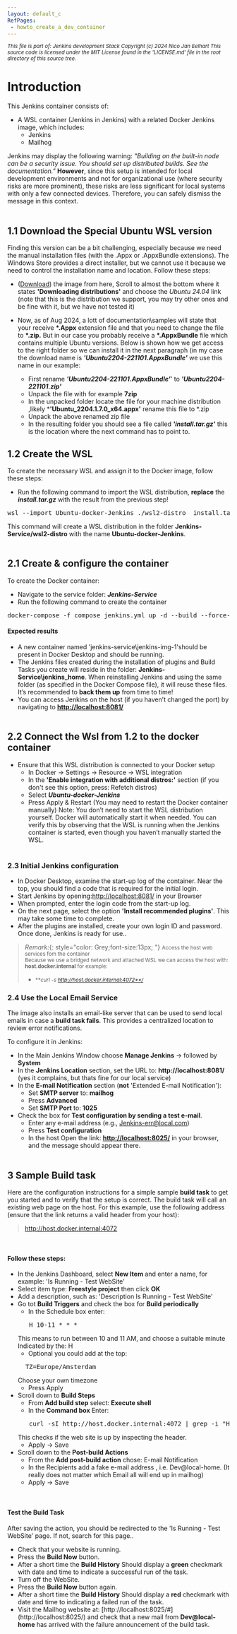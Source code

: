 ```yaml
---
layout: default_c
RefPages:
 - howto_create_a_dev_container
--- 
```

<small> _This file is part of: Jenkins development Stack_ 
_Copyright (c) 2024 Nico Jan Eelhart_
_This source code is licensed under the MIT License found in the  'LICENSE.md' file in the root directory of this source tree._
</small>
<br>

# Introduction 
This Jenkins container consists of:
- A WSL container (Jenkins in Jenkins) with a related Docker Jenkins image, which includes:
    - Jenkins
    - Mailhog

Jenkins may display the following warning: *"Building on the built-in node can be a security issue. You should set up distributed builds. See the documentation."* **However**, since this setup is intended for local development environments and not for organizational use (where security risks are more prominent), these risks are less significant for local systems with only a few connected devices. Therefore, you can safely dismiss the message in this context. <br><br>


## 1.1 Download the Special Ubuntu WSL version
Finding this version can be a bit challenging, especially because we need the manual installation files (with the .Appx or .AppxBundle extensions). The Windows Store provides a direct installer, but we cannot use it because we need to control the installation name and location. Follow these steps:
- ([Download](https://learn.microsoft.com/en-us/windows/wsl/install-manual)) the image from here, Scroll to almost the bottom where it states **'Downloading distributions'** and choose the *Ubuntu 24.04* link (note that this is the distribution  we support, you may try other ones and be fine with it, but we have not tested it)
- Now, as of Aug 2024, a lott of documentation\samples will state that your receive **\*.Appx** extension file and that you need to change the file to **\*.zip.**  But in our case you probably receive a **\*.AppxBundle** file which contains multiple Ubuntu versions. Below is shown how we get access to the right folder so we can install it in the next paragraph (in my case the download name is ***'Ubuntu2204-221101.AppxBundle'*** we use this name in our example:

  - First rename ***'Ubuntu2204-221101.AppxBundle'***' to ***'Ubuntu2204-221101.zip'***
  - Unpack the file with for example **7zip**
  - In the unpacked folder locate the file for your machine distribution ,likely ***'Ubuntu_2204.1.7.0_x64.appx'** rename this file to *.zip
  - Unpack the above renamed zip file
  - In the resulting folder you should see a file called ***'install.tar.gz'*** this is the location where the next command has to point to.


## 1.2 Create the WSL
To create the necessary WSL and assign it to the Docker image, follow these steps:
- Run the following command to import the WSL distribution, **replace** the ***install.tar.gz*** with the result from the previous step!
<pre class="nje-cmd-one-line">wsl --import Ubuntu-docker-Jenkins ./wsl2-distro  install.tar.gz </pre>

This command will create a WSL distribution in the folder **Jenkins-Service/wsl2-distro** with the name **Ubuntu-docker-Jenkins**.
<br><br>

## 2.1 Create & configure the container
To create the Docker container:
- Navigate to the service folder: ***Jenkins-Service***
- Run the following command to create the container
<pre class="nje-cmd-one-line">docker-compose -f compose_jenkins.yml up -d --build --force-recreate </pre>

#### Expected results 
- A new container named 'jenkins-service\jenkins-img-1'should be present in Docker Desktop and should be running.
- The Jenkins files created during the installation of plugins and Build Tasks you create will reside in the folder: **Jenkins-Service\jenkins_home**. When reinstalling Jenkins and using the same folder (as specified in the Docker Compose file), it will reuse these files. It’s recommended to **back them up** from time to time!
- You can access Jenkins on the host (if you haven’t changed the port) by navigating to **[http://localhost:8081/](http://localhost:8081/)**
<br><br>

## 2.2 Connect the Wsl from 1.2 to the docker container
- Ensure that this WSL distribution is connected  to your Docker setup
    - In Docker -> Settings -> Resource -> WSL integration
    - In the **'Enable integration with additional distros:'** section (if you don't see this option,  press: Refetch distros)
    - Select ***Ubuntu-docker-Jenkins*** 
    - Press Apply & Restart (You may need to restart the Docker container manually)
Note: You don’t need to start the WSL distribution yourself. Docker will automatically start it when needed. You can verify this by observing that the WSL is running when the Jenkins container is started, even though you haven’t manually started the WSL.
<br><br>

### 2.3 Initial Jenkins configuration
- In Docker Desktop, examine the start-up log of the container. Near the top, you should find a code that is required for the initial login.
- Start Jenkins by opening:[http://localhost:8081/](http://localhost:8081/) in your Browser
- When prompted, enter the login code from the start-up log.
- On the next page, select the option **'Install recommended plugins'**. This may take some time to complete.
- After the plugins are installed, create your own login ID and password. Once done, Jenkins is ready for use..

> *Remark:*{: style="color: Grey;font-size:13px; "}
> <small>Access the host web services fom the container <br></small>
> <small>Because we use a bridged network and attached WSL we can access the host with: **host.docker.internal** for example: </small>
> - <small>  ***curl -s http://host.docker.internal:4072**/* </small>


### 2.4 Use the  Local Email Service
The image also installs an email-like server that can be used to send local emails in case a **build task fails**. This provides a centralized location to review error notifications.

To configure it in Jenkins:
- In the Main Jenkins Window choose **Manage Jenkins** -> followed by **System**
- In the **Jenkins Location** section, set the URL to: **http://localhost:8081/** (yes it complains, but thats fine for our local service)
- In the **E-mail Notification** section (**not** 'Extended E-mail Notification'): 
    - Set **SMTP server** to:  **mailhog**
    - Press **Advanced**
    - Set  **SMTP Port** to: **1025**
- Check the box for **Test configuration by sending a test e-mail**.
    - Enter any e-mail address (e.g., Jenkins-err@local.com) 
    - Press **Test configuration**
    - In the host Open the link: **[http://localhost:8025/](http://localhost:8025/)** in your browser, and the message should appear there.
<br><br>

## 3 Sample Build task
Here are the configuration instructions for a simple sample **build task** to get you started and to verify that the setup is correct. The build task will call an existing web page on the host. For this example, use the following address (ensure that the link returns a valid header from your host):
>  http://host.docker.internal:4072

<br>

#### Follow these steps:
- In the Jenkins Dashboard, select **New Item** and enter a name, for example: 'Is Running - Test WebSite'
- Select item type: **Freestyle project** then click **OK**
- Add a description, such as: 'Description Is Running - Test WebSite'
- Go tot **Build Triggers** and check the box for **Build periodically**
    - In the Schedule box enter:
    <pre class="nje-cmd-one-line-sm-ident">   H 10-11 * * *</pre>
    <span class="nje-ident"></span>This means to run between 10 and 11 AM, and choose a suitable minute Indicated by the: H
    - Optional you could add at the top:
    <pre class="nje-cmd-one-line-sm-ident">  TZ=Europe/Amsterdam</pre>
    <span class="nje-ident"></span> Choose your own timezone
    - Press Apply
- Scroll down to **Build Steps**
    - From **Add build step** select: **Execute shell**
    - In the **Command box** Enter: 
    <pre class="nje-cmd-one-line-sm-ident">   curl -sI http://host.docker.internal:4072 | grep -i "HTTP/" | grep -i "200 OK" || exit 1</pre>
    <span class="nje-ident"></span> This checks if the web site is up by inspecting the header.
    - Apply -> Save
- Scroll down to the **Post-build Actions**
    - From the **Add post-build action** chose: E-mail Notification
    - In the Recipients add a fake e-mail address , i.e. Dev@local-home. (It really does not matter which Email all will end up in mailhog) 
    - Apply -> Save

<br>

#### Test the Build Task
After saving the action, you should be redirected to the 'Is Running - Test WebSite' page. If not, search for this page..
- Check that your website is running.
- Press the **Build Now** button.
- After a short time the **Build History** Should display a **green** checkmark with date and time to indicate a successful run of the task.
- Turn off the WebSite.
- Press the **Build Now** button again.
- After a short time the **Build History** Should display a **red** checkmark with date and time to indicating a failed run of the task.
- Visit the Mailhog website at: [http://localhost:8025/#] (http://localhost:8025/) and check that a new mail from **Dev@local-home** has arrived with the failure announcement of the build task.
